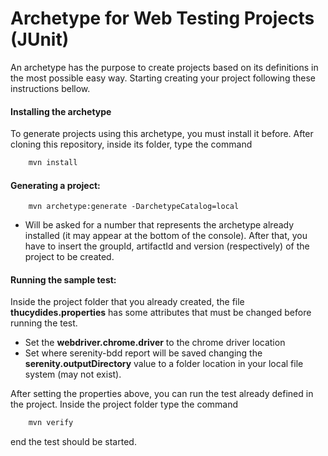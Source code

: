 
# Archetype for Web Testing Projects (JUnit)
An archetype has the purpose to create projects based on its definitions in the most possible easy way. Starting creating your project following these instructions bellow.

#### Installing the archetype
To generate projects using this archetype, you must install it before. After cloning this repository, inside its folder, type the command
```sh
    mvn install
```
#### Generating a project:
```
    mvn archetype:generate -DarchetypeCatalog=local
```
- Will be asked for a number that represents the archetype already installed (it may appear at the bottom of the console). After that, you have to insert the groupId, artifactId and version (respectively) of the project to be created.
#### Running the sample test:
Inside the project folder that you already created, the file **thucydides.properties** has some attributes that must be changed before running the test.
- Set the **webdriver.chrome.driver** to the chrome driver location
- Set where serenity-bdd report will be saved changing the **serenity.outputDirectory** value to a folder location in your local file system (may not exist).

After setting the properties above, you can run the test already defined in the project. Inside the project folder type the command

```sh
    mvn verify
```
end the test should be started.